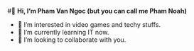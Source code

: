 #👋 **Hi, I’m Pham Van Ngoc (but you can call me Pham Noah)**
- 👀 I’m interested in video games and techy stuffs.
- 🌱 I’m currently learning IT now.
- 💞️ I’m looking to collaborate with you.

<!---
pham-noah/pham-noah is a ✨ special ✨ repository because its `README.md` (this file) appears on your GitHub profile.
You can click the Preview link to take a look at your changes.
--->
